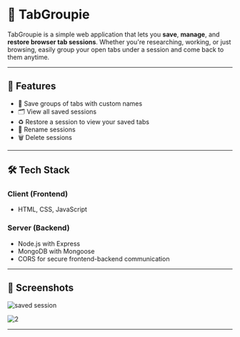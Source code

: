 # 📑 TabGroupie

TabGroupie is a simple web application that lets you **save**, **manage**, and **restore browser tab sessions**. Whether you're researching, working, or just browsing, easily group your open tabs under a session and come back to them anytime.

---

## 🚀 Features

- 🔖 Save groups of tabs with custom names
- 🗂️ View all saved sessions
- ♻️ Restore a session to view your saved tabs
- 📝 Rename sessions
- 🗑️ Delete sessions

---

## 🛠️ Tech Stack

### Client (Frontend)
- HTML, CSS, JavaScript

### Server (Backend)
- Node.js with Express
- MongoDB with Mongoose
- CORS for secure frontend-backend communication


---

## 📸 Screenshots
![saved session](https://github.com/user-attachments/assets/bdf08eb2-c255-4924-a1d9-731ffce986de)

![2](https://github.com/user-attachments/assets/950572c7-986d-43da-97da-c89200ec72b4)


---
